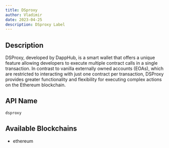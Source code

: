 ```yaml
---
title: DSproxy
author: Vladimir
date: 2023-04-25
description: DSproxy Label
---
```


## Description

DSProxy, developed by DappHub, is a smart wallet that offers a unique feature allowing developers to execute multiple 
contract calls in a single transaction. In contrast to vanilla externally owned accounts (EOAs), which are restricted 
to interacting with just one contract per transaction, DSProxy provides greater functionality and flexibility for 
executing complex actions on the Ethereum blockchain.

## API Name

`dsproxy`

## Available Blockchains

* ethereum